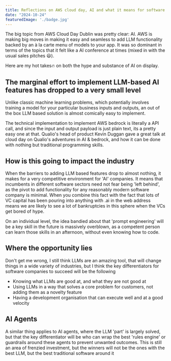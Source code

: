 ```yaml
---
title: Reflections on AWS cloud day, AI and what it means for software
date: "2024-10-24"
featuredImage: './badge.jpg'
---
```


The big topic from AWS Cloud Day Dublin was pretty clear: AI. AWS is making big moves in making it easy and seamless to add LLM functionality backed by an à la carte menu of models to your app. It was so dominant in terms of the topics that it felt like a AI conference at times (mixed in with the usual sales pitches 😃).

Here are my hot takes🔥 on both the hype and substance of AI on display.

<!-- end -->


## The marginal effort to implement LLM-based AI features has dropped to a very small level

Unlike classic machine learning problems, which potentially involves training a model for your particular business inputs and outputs, an out of the box LLM based solution is almost comically easy to implement.

The technical implementation to implement AWS bedrock is literally a API call, and since the input and output payload is just plain text, its a pretty easy one at that. Qualio's head of product Kevin Duggan gave a great talk at cloud day on Qualio's adventures in AI & bedrock, and how it can be done with nothing but traditional programming skills.


## How is this going to impact the industry

When the barriers to adding LLM based features drop to almost nothing, it makes for a very competitive environment for 'AI' companies. It means that incumbents in different software sectors need not fear being 'left behind', as the pivot to add functionality for any reasonably modern software company is minimal. When you combine this fact with the fact that lots of VC capital has been pouring into anything with .ai in the web address means we are likely to see a lot of bankruptcies in this sphere when the VCs get bored of hype.

On an individual level, the idea bandied about that 'prompt engineering' will be a key skill in the future is massively overblown, as a competent person can learn those skills in an afternoon, without even knowing how to code.


## Where the opportunity lies

Don't get me wrong, I still think LLMs are an amazing tool, that will change things in a wide variety of industries, but I think the key differentiators for software companies to succeed will be the following

- Knowing what LLMs are good at, and what they are not good at
- Using LLMs in a way that solves a core problem for customers, not adding them as a novelty feature
- Having a development organisation that can execute well and at a good velocity

## AI Agents

A similar thing applies to AI agents, where the LLM 'part' is largely solved, but that the key differentiator will be who can wrap the best 'rules engine' or guardrails around these agents to prevent unwanted outcomes. This is still an area of frenzied investment, but the winners will not be the ones with the best LLM, but the best traditional software around it






